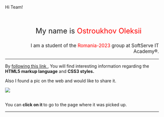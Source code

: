 <!DOCTYPE HTML>
<html lan="en> 
<head>
<meta charset="utf-8">
<title> MY DUMMY PAGE </title>
</head>
<body>
<p> Hi Team! </p>
<br>
<p> <class> <style>.spaced-text{margin-left:100px;font-size: 1.7em}</style> <p class="spaced-text"> My name is <span style="color: red;"> Ostroukhov Oleksii</span> </p>
</body>
<p style="text-align: right;font-size: 1.1em"> I am a student of the <span style="color: red;">Romania-2023 </span> group at SoftServe IT Academy&reg.
<hr>
<body>
<p> By <a href=https://softserve.academy/mod/resource/view.php?id=2517>following this link </a href>, You will find interesting information regarding the <b>HTML5 markup language</b> and <b>CSS3 styles.</b></p>
</body>
<body> <p>Also I found a pic on the web and would like to share it. <p>
</body> 
<a href="https://media.tenor.com/EfnOW4LjUhwAAAAC/first-time-james-franco.gif"> </html><img src="https://media.tenor.com/EfnOW4LjUhwAAAAC/first-time-james-franco.gif" "alt="Description of the image" style="display: block; margin: auto;"> </a> </body>
    <br>
    <body>
        <p> You can <b>click on it </b> to go to the page where it was picked up. </p> </body>
        <hr>
        </html>                                    
